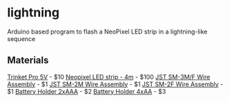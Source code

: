 # lightning
Arduino based program to flash a NeoPixel LED strip in a lightning-like sequence


## Materials

[Trinket Pro 5V](http://www.adafruit.com/product/2000) - $10
[Neopixel LED strip - 4m](http://www.adafruit.com/products/1461) - $100
[JST SM-3M/F Wire Assembly](http://www.adafruit.com/products/1663) - $1
[JST SM-2M Wire Assembly](http://www.adafruit.com/products/319) - $1
[JST SM-2F Wire Assembly](http://www.adafruit.com/products/318) - $1
[Battery Holder 2xAAA](radioshack?) - $2
[Battery Holder 4xAA](http://www.adafruit.com/products/830) - $3

